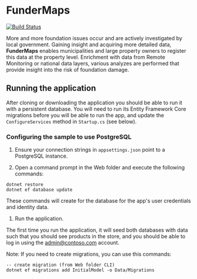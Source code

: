 # FunderMaps

[![Build Status](https://dev.azure.com/Laixer/FunderMaps/_apis/build/status/Laixer.FunderMaps?branchName=develop)](https://dev.azure.com/Laixer/FunderMaps/_build/latest?definitionId=1&branchName=develop)

More and more foundation issues occur and are actively investigated by local government. Gaining insight and acquiring more detailed data, **FunderMaps** enables municipalities and large property owners to register this data at the property level. Enrichment with data from Remote Monitoring or national data layers, various analyzes are performed that provide insight into the risk of foundation damage.

## Running the application

After cloning or downloading the application you should be able to run it with a persistent database. You will need to run its Entity Framework Core migrations before you will be able to run the app, and update the `ConfigureServices` method in `Startup.cs` (see below).

### Configuring the sample to use PostgreSQL

1. Ensure your connection strings in `appsettings.json` point to a PostgreSQL instance.

1. Open a command prompt in the Web folder and execute the following commands:

```
dotnet restore
dotnet ef database update
```

These commands will create for the database for the app's user credentials and identity data.

1. Run the application.

The first time you run the application, it will seed both databases with data such that you should see products in the store, and you should be able to log in using the admin@contoso.com account.

Note: If you need to create migrations, you can use this commands:

```
-- create migration (from Web folder CLI)
dotnet ef migrations add InitialModel -o Data/Migrations
```
